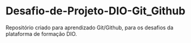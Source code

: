 # Desafio-de-Projeto-DIO-Git_Github
Repositório criado para aprendizado Git/Github, para os desafios da plataforma de formação DIO.

